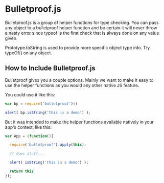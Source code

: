 
Bulletproof.js
==============

Bulletproof.js is a group of helper functions for type checking.
You can pass any object to a bulletproof helper function and be
certain it will never throw a nasty error since typeof is the first
check that is always done on any value given.

Prototype.toString is used to provide more specific object type
info. Try typeOf() on any object.


How to Include Bulletproof.js
-----------------------------

Bulletproof gives you a couple options. Mainly we want to make it
easy to use the helper functions as you would any other native JS
feature.

You could use it like this:

```js
var bp = require('bulletproof')()

alert( bp.isString('this is a demo') );
```

But it was intended to make the helper functions available natively
in your app's context, like this:

```js
var App = (function(){

  require('bulletproof').apply(this);

  // does stuff...

  alert( isString('this is a demo') );

  return this
});
```

